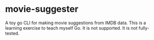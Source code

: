 # movie-suggester
A toy go CLI for making movie suggestions from IMDB data. This is a learning exercise to teach myself Go. It is not supported. It is not fully-tested.
